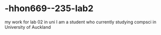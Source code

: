 # -hhon669--235-lab2
my work for lab 02 in uni
I am a student who currently studying compsci in University of Auckland
